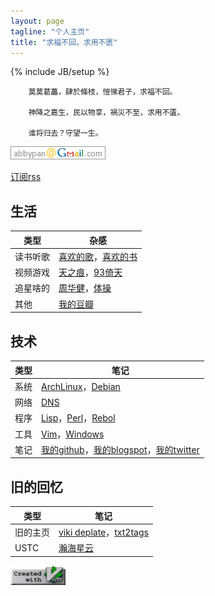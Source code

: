 ```yaml
---
layout: page
tagline: "个人主页"
title: "求福不回，求用不匮"
---
```

{% include JB/setup %}

        莫莫葛藟，肆於條枝，愷悌君子，求福不回。

        神降之嘉生，民以物享，禍災不至，求用不匱。

        谁将归去？守望一生。

![我的邮箱](assets/img/mail.png)

[订阅rss](/rss.xml)


## 生活

| 类型 | 杂感 |
| ---- | ---- |
| 读书听歌 | [喜欢的歌](music.html)，[喜欢的书](book.html)
| 视频游戏 | [天之痕](swd3e.html)，[93倚天](93yitian.html)
| 追星啥的 | [周华健](http://music.douban.com/musician/104913/)，[体操](gym.html)
| 其他 | [我的豆瓣](http://www.douban.com/people/swd3e/)

## 技术

| 类型 | 笔记 |
| ---- | ---- |
| 系统 | [ArchLinux](archlinux.html)，[Debian](debian.html)
| 网络 | [DNS](dns.html)
| 程序 | [Lisp](lisp.html)，[Perl](perl.html)，[Rebol](rebol.html)
| 工具 | [Vim](vim.html)，[Windows](windows.html)
| 笔记 | [我的github](https://github.com/abbypan)，[我的blogspot](https://abbypan.blogspot.com)，[我的twitter](https://twitter.com/abbypan)

## 旧的回忆

| 类型 | 笔记 |
| ---- | ---- |
| 旧的主页 | [viki deplate](assets/viki_deplate)，[txt2tags](assets/txt2tags)
| USTC | [瀚海星云](http://bbs.ustc.edu.cn)

![create with vim](assets/img/vim.png)
